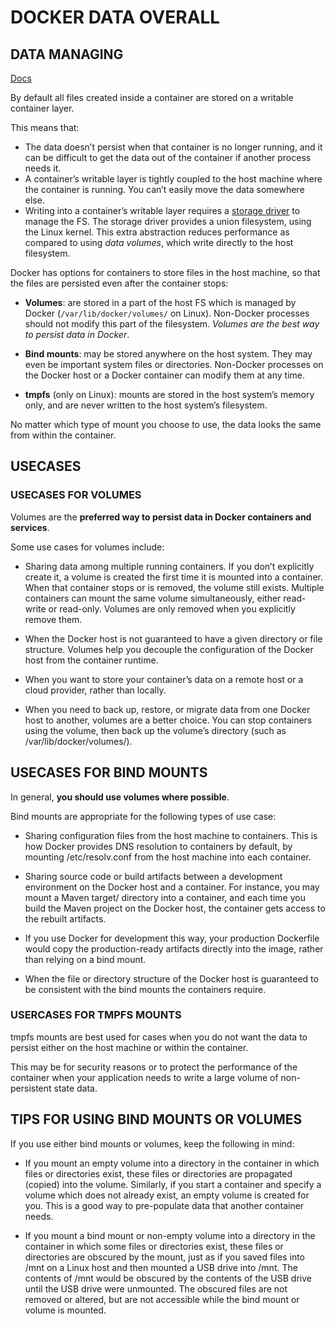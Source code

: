 # DOCKER DATA OVERALL

## DATA MANAGING

[Docs](https://docs.docker.com/storage/)

By default all files created inside a container are stored on a writable container layer. 

This means that:

  - The data doesn’t persist when that container is no longer running, and it can be difficult to get the data out of the container if another process needs it.
  - A container’s writable layer is tightly coupled to the host machine where the container is running. You can’t easily move the data somewhere else.
  - Writing into a container’s writable layer requires a [storage driver](https://docs.docker.com/storage/storagedriver/) to manage the FS. The storage driver provides a union filesystem, using the Linux kernel. This extra abstraction reduces performance as compared to using *data volumes*, which write directly to the host filesystem.


Docker has options for containers to store files in the host machine, so that the files are persisted even after the container stops:   
  - **Volumes**: are stored in a part of the host FS which is managed by Docker (`/var/lib/docker/volumes/` on Linux). Non-Docker processes should not modify this part of the filesystem. *Volumes are the best way to persist data in Docker*.

  - **Bind mounts**: may be stored anywhere on the host system. They may even be important system files or directories. Non-Docker processes on the Docker host or a Docker container can modify them at any time.

  - **tmpfs** (only on Linux): mounts are stored in the host system’s memory only, and are never written to the host system’s filesystem.
  
No matter which type of mount you choose to use, the data looks the same from within the container. 




## USECASES

### USECASES FOR VOLUMES


Volumes are the **preferred way to persist data in Docker containers and services**. 

Some use cases for volumes include:

  - Sharing data among multiple running containers. If you don’t explicitly create it, a volume is created the first time it is mounted into a container. When that container stops or is removed, the volume still exists. Multiple containers can mount the same volume simultaneously, either read-write or read-only. Volumes are only removed when you explicitly remove them.

  - When the Docker host is not guaranteed to have a given directory or file structure. Volumes help you decouple the configuration of the Docker host from the container runtime.

  - When you want to store your container’s data on a remote host or a cloud provider, rather than locally.

  - When you need to back up, restore, or migrate data from one Docker host to another, volumes are a better choice. You can stop containers using the volume, then back up the volume’s directory (such as /var/lib/docker/volumes/<volume-name>).



## USECASES FOR BIND MOUNTS

In general, **you should use volumes where possible**. 

Bind mounts are appropriate for the following types of use case:

  - Sharing configuration files from the host machine to containers. This is how Docker provides DNS resolution to containers by default, by mounting /etc/resolv.conf from the host machine into each container.

  - Sharing source code or build artifacts between a development environment on the Docker host and a container. For instance, you may mount a Maven target/ directory into a container, and each time you build the Maven project on the Docker host, the container gets access to the rebuilt artifacts.

  - If you use Docker for development this way, your production Dockerfile would copy the production-ready artifacts directly into the image, rather than relying on a bind mount.

  - When the file or directory structure of the Docker host is guaranteed to be consistent with the bind mounts the containers require.

### USERCASES FOR TMPFS MOUNTS

tmpfs mounts are best used for cases when you do not want the data to persist either on the host machine or within the container. 

This may be for security reasons or to protect the performance of the container when your application needs to write a large volume of non-persistent state data.



## TIPS FOR USING BIND MOUNTS OR VOLUMES

If you use either bind mounts or volumes, keep the following in mind:

  - If you mount an empty volume into a directory in the container in which files or directories exist, these files or directories are propagated (copied) into the volume. Similarly, if you start a container and specify a volume which does not already exist, an empty volume is created for you. This is a good way to pre-populate data that another container needs.

  - If you mount a bind mount or non-empty volume into a directory in the container in which some files or directories exist, these files or directories are obscured by the mount, just as if you saved files into /mnt on a Linux host and then mounted a USB drive into /mnt. The contents of /mnt would be obscured by the contents of the USB drive until the USB drive were unmounted. The obscured files are not removed or altered, but are not accessible while the bind mount or volume is mounted.
















































